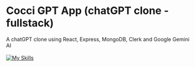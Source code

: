 # Cocci GPT App (chatGPT clone - fullstack)

A chatGPT clone using React, Express, MongoDB, Clerk and Google Gemini AI
<br><br>
[![My Skills](https://skillicons.dev/icons?i=react,express,mongodb)](https://skillicons.dev)
